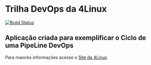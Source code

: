 # Trilha DevOps da 4Linux

<!-- Altere a Flag abaixo com sua URL do Travis -->
[![Build Status](https://travis-ci.org/marcelocaldas/DevOpsLab-HelloWorld.svg?branch=master)](https://travis-ci.org/marcelocaldas/DevOpsLab-HelloWorld)

## Aplicação criada para exemplificar o Ciclo de uma PipeLine DevOps


Para maiores informações acesse o [Site da 4Linux](https://www.4linux.com.br/cursos/devops)
